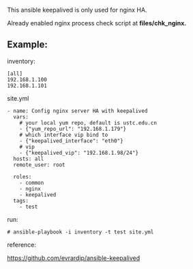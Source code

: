 This ansible keepalived is only used for nginx HA.

Already enabled nginx process check script at **files/chk_nginx.**

## Example:

inventory:

```
[all]
192.168.1.100
192.168.1.101
```

site.yml

```
- name: Config nginx server HA with keepalived
  vars:
    # your local yum repo, default is ustc.edu.cn
    - {"yum_repo_url": "192.168.1.179"}
    # which interface vip bind to
    - {"keepalived_interface": "eth0"}
    # vip
    - {"keepalived_vip": "192.168.1.98/24"}
  hosts: all
  remote_user: root

  roles:
    - common
    - nginx
    - keepalived
  tags:
    - test
```

run:

```
# ansible-playbook -i inventory -t test site.yml
```

reference:

<https://github.com/evrardjp/ansible-keepalived>
